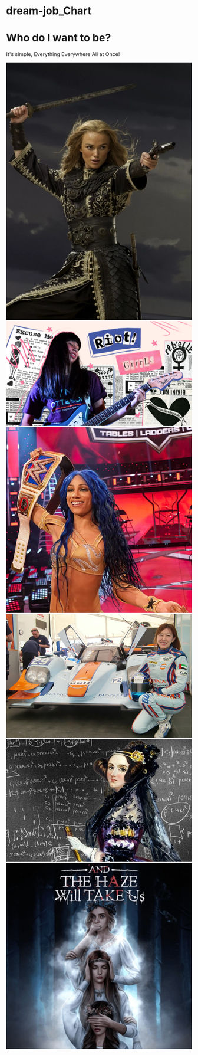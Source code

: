 # dream-job_Chart

<h1>Who do I want to be?</h1>
<p>It's simple, Everything Everywhere All at Once!</p>
<img src="/public/piratessa.jpg" alt="пиратка">
<img src="/public/rock.png" alt="гитаристка">
<img src="/public/wwe.jpg" alt="чемпионка">
<img src="/public/racer.jpeg" alt="гонщица">
<img src="/public/adaDEV.jpg" alt="разработчица">
<img src="/public/RC.jpg" alt="сценаристка">
